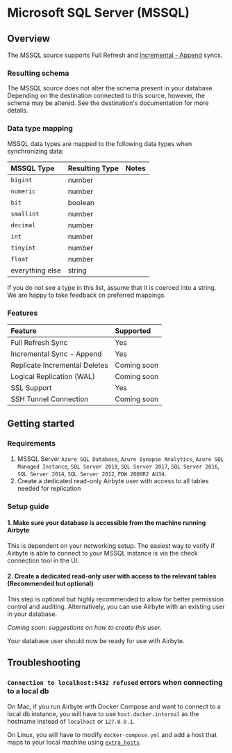 # Microsoft SQL Server \(MSSQL\)

## Overview

The MSSQL source supports Full Refresh and [Incremental - Append](../../architecture/incremental.md) syncs.

### Resulting schema

The MSSQL source does not alter the schema present in your database. Depending on the destination connected to this source, however, the schema may be altered. See the destination's documentation for more details.

### Data type mapping

MSSQL data types are mapped to the following data types when synchronizing data:

| MSSQL Type | Resulting Type | Notes |
| :--- | :--- | :--- |
| `bigint` | number |  |
| `numeric` | number |  |
| `bit` | boolean |  |
| `smallint` | number |  |
| `decimal` | number |  |
| `int` | number |  |
| `tinyint` | number |  |
| `float` | number |  |
| everything else | string |  |

If you do not see a type in this list, assume that it is coerced into a string. We are happy to take feedback on preferred mappings.

### Features

| Feature | Supported |
| :--- | :--- |
| Full Refresh Sync | Yes |
| Incremental Sync - Append | Yes |
| Replicate Incremental Deletes | Coming soon |
| Logical Replication \(WAL\) | Coming soon |
| SSL Support | Yes |
| SSH Tunnel Connection | Coming soon |

## Getting started

### Requirements

1. MSSQL Server `Azure SQL Database`, `Azure Synapse Analytics`, `Azure SQL Managed Instance`, `SQL Server 2019`, `SQL Server 2017`, `SQL Server 2016`, `SQL Server 2014`, `SQL Server 2012`, `PDW 2008R2 AU34`.
2. Create a dedicated read-only Airbyte user with access to all tables needed for replication

### Setup guide

#### 1. Make sure your database is accessible from the machine running Airbyte

This is dependent on your networking setup. The easiest way to verify if Airbyte is able to connect to your MSSQL instance is via the check connection tool in the UI.

#### 2. Create a dedicated read-only user with access to the relevant tables \(Recommended but optional\)

This step is optional but highly recommended to allow for better permission control and auditing. Alternatively, you can use Airbyte with an existing user in your database.

_Coming soon: suggestions on how to create this user._

Your database user should now be ready for use with Airbyte.

## Troubleshooting

### `Connection to localhost:5432 refused` errors when connecting to a local db

On Mac, if you run Airbyte with Docker Compose and want to connect to a local db instance, you will have to use `host.docker.internal` as the hostname instead of `localhost` or `127.0.0.1`.

On Linux, you will have to modify `docker-compose.yml` and add a host that maps to your local machine using [`extra_hosts`](https://docs.docker.com/compose/compose-file/compose-file-v3/#extra_hosts).
